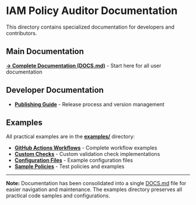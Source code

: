 # IAM Policy Auditor Documentation

This directory contains specialized documentation for developers and contributors.

## Main Documentation

**[→ Complete Documentation (DOCS.md)](../DOCS.md)** - Start here for all user documentation

## Developer Documentation

- **[Publishing Guide](development/PUBLISHING.md)** - Release process and version management

## Examples

All practical examples are in the **[examples/](../examples/)** directory:
- **[GitHub Actions Workflows](../examples/github-actions/)** - Complete workflow examples
- **[Custom Checks](../examples/custom_checks/)** - Custom validation check implementations
- **[Configuration Files](../examples/configs/)** - Example configuration files
- **[Sample Policies](../examples/policies/)** - Test policies and examples

---

**Note:** Documentation has been consolidated into a single [DOCS.md](../DOCS.md) file for easier navigation and maintenance. The examples directory preserves all practical code samples and configurations.
